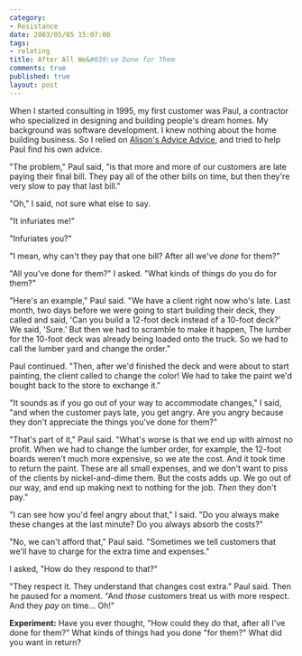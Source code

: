 ```yaml
--- 
category: 
- Resistance
date: 2003/05/05 15:07:00
tags: 
- relating
title: After All We&#039;ve Done for Them
comments: true
published: true
layout: post
---
```


<p>When I started consulting in 1995, my first customer was Paul, a contractor who specialized in designing and building people's dream homes. My background was software development. I knew nothing about the home building business. So I relied on <a href="/cwd/2003/05/alisons_advice_advice.html">Alison's Advice Advice</a>, and tried to help Paul find his own advice.</p>
<p>"The problem," Paul said, "is that more and more of our customers are late paying their final bill. They pay all of the other bills on time, but then they're very slow to pay that last bill."</p>
<p>"Oh," I said, not sure what else to say.</p>
<p>"It infuriates me!"</p>
<p>"Infuriates you?"</p>
<p>"I mean, why can't they pay that one bill? After all we've <em>done</em> for them?"</p>
<p>"All you've done for them?" I asked. "What kinds of things do you do for them?"</p>
<p>"Here's an example," Paul said. "We have a client right now who's late. Last month, two days before we were going to start building their deck, they called and said, 'Can you build a 12-foot deck instead of a 10-foot deck?' We said, 'Sure.' But then we had to scramble to make it happen, The lumber for the 10-foot deck was already being loaded onto the truck. So we had to call the lumber yard and change the order."</p>
<p>Paul continued. "Then, after we'd finished the deck and were about to start painting, the client called to change the color! We had to take the paint we'd bought back to the store to exchange it."</p>
<p>"It sounds as if you go out of your way to accommodate changes," I said, "and when the customer pays late, you get angry. Are you angry because they don't appreciate the things you've done for them?"</p>
<p>"That's part of it," Paul said. "What's worse is that we end up with almost no profit. When we had to change the lumber order, for example, the 12-foot boards weren't much more expensive, so we ate the cost. And it took time to return the paint. These are all small expenses, and we don't want to piss of the clients by nickel-and-dime them. But the costs adds up. We go out of our way, and end up making next to nothing for the job. <em>Then</em> they don't pay."</p>
<p>"I can see how you'd feel angry about that," I said. "Do you always make these changes at the last minute? Do you always absorb the costs?"</p>
<p>"No, we can't afford that," Paul said. "Sometimes we tell customers that we'll have to charge for the extra time and expenses."</p>
<p>I asked, "How do they respond to that?"</p>
<p>"They respect it. They understand that changes cost extra." Paul said. Then he paused for a moment. "And <em>those</em> customers treat us with more respect. And they <em>pay</em> on time... Oh!"</p>
<p>
<strong>Experiment:</strong> Have you ever thought, "How could they <em>do</em> that, after all I've done for them?" What kinds of things had you done "for them?" What did you want in return?</p>
